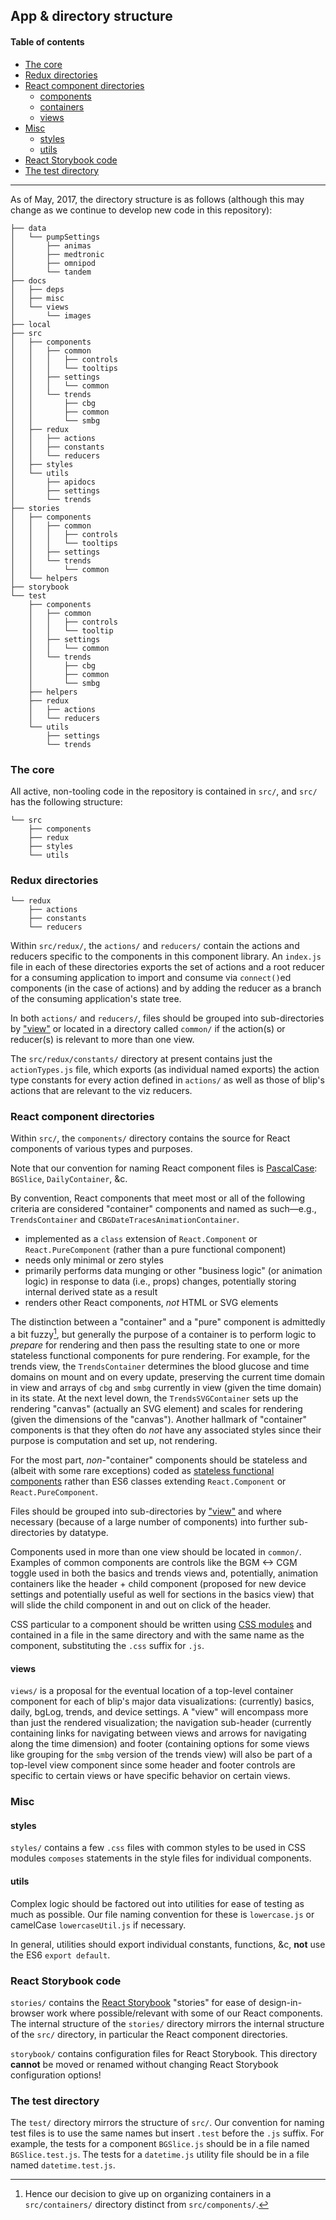 ## App & directory structure

#### Table of contents

- [The core](#the-core)
- [Redux directories](#redux-directories)
- [React component directories](#react-component-directories)
    - [components](#components)
    - [containers](#containers)
    - [views](#views)
- [Misc](#misc)
    - [styles](#styles)
    - [utils](#utils)
- [React Storybook code](#react-storybook-code)
- [The test directory](#the-test-directory)

* * * * *

As of May, 2017, the directory structure is as follows (although this may change as we continue to develop new code in this repository):

<!-- to generate the directory structure below use `tree -d --matchdirs -I '_book|coverage|dist|node_modules|web'` -->
```
├── data
│   └── pumpSettings
│       ├── animas
│       ├── medtronic
│       ├── omnipod
│       └── tandem
├── docs
│   ├── deps
│   ├── misc
│   └── views
│       └── images
├── local
├── src
│   ├── components
│   │   ├── common
│   │   │   ├── controls
│   │   │   └── tooltips
│   │   ├── settings
│   │   │   └── common
│   │   └── trends
│   │       ├── cbg
│   │       ├── common
│   │       └── smbg
│   ├── redux
│   │   ├── actions
│   │   ├── constants
│   │   └── reducers
│   ├── styles
│   └── utils
│       ├── apidocs
│       ├── settings
│       └── trends
├── stories
│   ├── components
│   │   ├── common
│   │   │   ├── controls
│   │   │   └── tooltips
│   │   ├── settings
│   │   └── trends
│   │       └── common
│   └── helpers
├── storybook
└── test
    ├── components
    │   ├── common
    │   │   ├── controls
    │   │   └── tooltip
    │   ├── settings
    │   │   └── common
    │   └── trends
    │       ├── cbg
    │       ├── common
    │       └── smbg
    ├── helpers
    ├── redux
    │   ├── actions
    │   └── reducers
    └── utils
        ├── settings
        └── trends
```

### The core

All active, non-tooling code in the repository is contained in `src/`, and `src/` has the following structure:

```
└── src
    ├── components
    ├── redux
    ├── styles
    └── utils
```

### Redux directories

```
└── redux
    ├── actions
    ├── constants
    └── reducers
```

Within `src/redux/`, the `actions/` and `reducers/` contain the actions and reducers specific to the components in this component library. An `index.js` file in each of these directories exports the set of actions and a root reducer for a consuming application to import and consume via `connect()`ed components (in the case of actions) and by adding the reducer as a branch of the consuming application's state tree.

In both `actions/` and `reducers/`, files should be grouped into sub-directories by ["view"](#views) or located in a directory called `common/` if the action(s) or reducer(s) is relevant to more than one view.

The `src/redux/constants/` directory at present contains just the `actionTypes.js` file, which exports (as individual named exports) the action type constants for every action defined in `actions/` as well as those of blip's actions that are relevant to the viz reducers.

### React component directories

Within `src/`, the `components/` directory contains the source for React components of various types and purposes.

Note that our convention for naming React component files is [PascalCase](https://en.wikipedia.org/wiki/PascalCase): `BGSlice`, `DailyContainer`, &c.

By convention, React components that meet most or all of the following criteria are considered "container" components and named as such—e.g., `TrendsContainer` and `CBGDateTracesAnimationContainer`.

- implemented as a `class` extension of `React.Component` or `React.PureComponent` (rather than a pure functional component)
- needs only minimal or zero styles
- primarily performs data munging or other "business logic" (or animation logic) in response to data (i.e., props) changes, potentially storing internal derived state as a result
- renders other React components, *not* HTML or SVG elements

The distinction between a "container" and a "pure" component is admittedly a bit fuzzy[^a], but generally the purpose of a container is to perform logic to *prepare* for rendering and then pass the resulting state to one or more stateless functional components for pure rendering. For example, for the trends view, the `TrendsContainer` determines the blood glucose and time domains on mount and on every update, preserving the current time domain in view and arrays of `cbg` and `smbg` currently in view (given the time domain) in its state. At the next level down, the `TrendsSVGContainer` sets up the rendering "canvas" (actually an SVG element) and scales for rendering (given the dimensions of the "canvas"). Another hallmark of "container" components is that they often do *not* have any associated styles since their purpose is computation and set up, not rendering.

For the most part, *non*-"container" components should be stateless and (albeit with some rare exceptions) coded as [stateless functional components](https://facebook.github.io/react/blog/2015/10/07/react-v0.14.html#stateless-functional-components) rather than ES6 classes extending `React.Component` or `React.PureComponent`.

Files should be grouped into sub-directories by ["view"](#views) and where necessary (because of a large number of components) into further sub-directories by datatype.

Components used in more than one view should be located in `common/`. Examples of common components are controls like the BGM <-> CGM toggle used in both the basics and trends views and, potentially, animation containers like the header + child component (proposed for new device settings and potentially useful as well for sections in the basics view) that will slide the child component in and out on click of the header.

CSS particular to a component should be written using [CSS modules](https://github.com/css-modules/css-modules) and contained in a file in the same directory and with the same name as the component, substituting the `.css` suffix for `.js`.

#### views

`views/` is a proposal for the eventual location of a top-level container component for each of blip's major data visualizations: (currently) basics, daily, bgLog, trends, and device settings. A "view" will encompass more than just the rendered visualization; the navigation sub-header (currently containing links for navigating between views and arrows for navigating along the time dimension) and footer (containing options for some views like grouping for the `smbg` version of the trends view) will also be part of a top-level view component since some header and footer controls are specific to certain views or have specific behavior on certain views.

### Misc

#### styles

`styles/` contains a few `.css` files with common styles to be used in CSS modules `composes` statements in the style files for individual components.

#### utils

Complex logic should be factored out into utilities for ease of testing as much as possible. Our file naming convention for these is `lowercase.js` or camelCase `lowercaseUtil.js` if necessary.

In general, utilities should export individual constants, functions, &c, **not** use the ES6 `export default`.

### React Storybook code

`stories/` contains the [React Storybook](https://github.com/kadirahq/react-storybook) "stories" for ease of design-in-browser work where possible/relevant with some of our React components. The internal structure of the `stories/` directory mirrors the internal structure of the `src/` directory, in particular the React component directories.

`storybook/` contains configuration files for React Storybook. This directory **cannot** be moved or renamed without changing React Storybook configuration options!

### The test directory

The `test/` directory mirrors the structure of `src/`. Our convention for naming test files is to use the same names but insert `.test` before the `.js` suffix. For example, the tests for a component `BGSlice.js` should be in a file named `BGSlice.test.js`. The tests for a `datetime.js` utility file should be in a file named `datetime.test.js`.

[^a]: Hence our decision to give up on organizing containers in a `src/containers/` directory distinct from `src/components/`.
